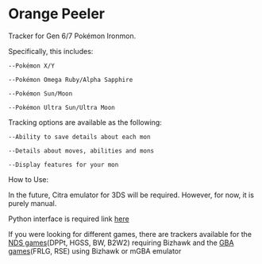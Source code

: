 # Orange Peeler

Tracker for Gen 6/7 Pokémon Ironmon.

Specifically, this includes:

    --Pokémon X/Y

    --Pokémon Omega Ruby/Alpha Sapphire

    --Pokémon Sun/Moon

    --Pokémon Ultra Sun/Ultra Moon


Tracking options are available as the following:

    --Ability to save details about each mon

    --Details about moves, abilities and mons

    --Display features for your mon


How to Use:
 
 
In the future, Citra emulator for 3DS will be required. However, for now, it is purely manual.

Python interface is required link [here](https://www.python.org/downloads/)

If you were looking for different games, there are trackers available for the [NDS games](https://github.com/Brian0255/NDS-Ironmon-Tracker)(DPPt, HGSS, BW, B2W2) requiring Bizhawk and the [GBA games](https://github.com/besteon/Ironmon-Tracker)(FRLG, RSE) using Bizhawk or mGBA emulator
